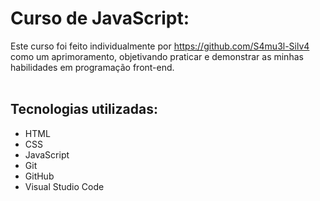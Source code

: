 # Curso de JavaScript:

  Este curso foi feito individualmente por https://github.com/S4mu3l-Silv4 como um aprimoramento, objetivando praticar e demonstrar as minhas habilidades em programação front-end.
  <br>
  <br>
## Tecnologias utilizadas:

  - HTML
  - CSS
  - JavaScript
  - Git
  - GitHub
  - Visual Studio Code

